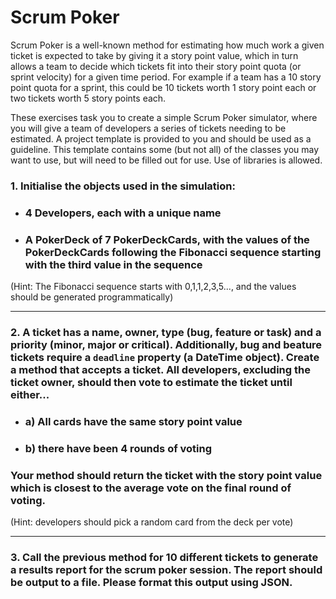# Scrum Poker

Scrum Poker is a well-known method for estimating how much work a given ticket is expected to take by giving it a story point value, which in turn allows a team to decide which tickets fit into their story point quota (or sprint velocity) for a given time period.
For example if a team has a 10 story point quota for a sprint, this could be 10 tickets worth 1 story point each or two tickets worth 5 story points each.

These exercises task you to create a simple Scrum Poker simulator, where you will give a team of developers a series of tickets needing to be estimated. A project template is provided to you and should be used as a guideline. This template contains some (but not all) of the classes you may want to use, but will need to be filled out for use. Use of libraries is allowed.

### 1. Initialise the objects used in the simulation:

- ### 4 Developers, each with a unique name
- ### A PokerDeck of 7 PokerDeckCards, with the values of the PokerDeckCards following the Fibonacci sequence starting with the third value in the sequence

(Hint: The Fibonacci sequence starts with 0,1,1,2,3,5..., and the values should be generated programmatically)

---

### 2. A ticket has a name, owner, type (bug, feature or task) and a priority (minor, major or critical). Additionally, bug and beature tickets require a `deadline` property (a DateTime object). Create a method that accepts a ticket. All developers, excluding the ticket owner, should then vote to estimate the ticket until either...

- ### a) All cards have the same story point value
- ### b) there have been 4 rounds of voting

### Your method should return the ticket with the story point value which is closest to the average vote on the final round of voting.

(Hint: developers should pick a random card from the deck per vote)

---

### 3. Call the previous method for 10 different tickets to generate a results report for the scrum poker session. The report should be output to a file. Please format this output using JSON.
